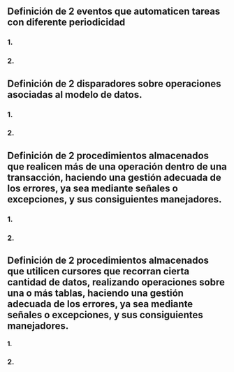 ## Definición de 2 eventos que automaticen tareas con diferente periodicidad
### 1.


### 2.


## Definición de 2 disparadores sobre operaciones asociadas al modelo de datos.
### 1.


### 2.


## Definición de 2 procedimientos almacenados que realicen más de una operación dentro de una transacción, haciendo una gestión adecuada de los errores, ya sea mediante señales o excepciones, y sus consiguientes manejadores.
### 1.


### 2.


## Definición de 2 procedimientos almacenados que utilicen cursores que recorran cierta cantidad de datos, realizando operaciones sobre una o más tablas, haciendo una gestión adecuada de los errores, ya sea mediante señales o excepciones, y sus consiguientes manejadores.
#### 1.


### 2.
